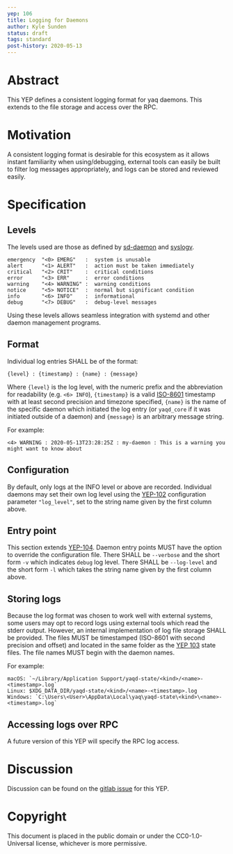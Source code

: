 ```yaml
---
yep: 106
title: Logging for Daemons
author: Kyle Sunden
status: draft
tags: standard
post-history: 2020-05-13
---
```


# Abstract

This YEP defines a consistent logging format for yaq daemons.
This extends to the file storage and access over the RPC.

# Motivation

A consistent logging format is desirable for this ecosystem as it allows instant familiarity when using/debugging, external tools can easily be built to filter log messages appropriately, and logs can be stored and reviewed easily.

# Specification

## Levels

The levels used are those as defined by [sd-daemon](https://www.freedesktop.org/software/systemd/man/sd-daemon.html) and [syslogv](http://man7.org/linux/man-pages/man3/syslog.3.html).

```
emergency  "<0> EMERG"   :  system is unusable
alert      "<1> ALERT"   :  action must be taken immediately
critical   "<2> CRIT"    :  critical conditions
error      "<3> ERR"     :  error conditions
warning    "<4> WARNING" :  warning conditions
notice     "<5> NOTICE"  :  normal but significant condition
info       "<6> INFO"    :  informational
debug      "<7> DEBUG"   :  debug-level messages
```

Using these levels allows seamless integration with systemd and other daemon management programs.


## Format

Individual log entries SHALL be of the format:

```
{level} : {timestamp} : {name} : {message}
```

Where `{level}` is the log level, with the numeric prefix and the abbreviation for readability (e.g. `<6> INFO`), `{timestamp}` is a valid [ISO-8601](https://en.wikipedia.org/wiki/ISO_8601) timestamp with at least second precision and timezone specified, `{name}` is the name of the specific daemon which initiated the log entry (or `yaqd_core` if it was initiated outside of a daemon) and `{message}` is an arbitrary message string.

For example:

```
<4> WARNING : 2020-05-13T23:28:25Z : my-daemon : This is a warning you might want to know about
```

## Configuration

By default, only logs at the INFO level or above are recorded.
Individual daemons may set their own log level using the [YEP-102](../102) configuration parameter `"log_level"`, set to the string name given by the first column above.

## Entry point

This section extends [YEP-104](../104).
Daemon entry points MUST have the option to override the configuration file.
There SHALL be `--verbose` and the short form `-v` which indicates `debug` log level.
There SHALL be `--log-level` and the short form `-l` which takes the string name given by the first column above.

## Storing logs

Because the log format was chosen to work well with external systems, some users may opt to record logs using external tools which read the stderr output.
However, an internal implementation of log file storage SHALL be provided.
The files MUST be timestamped (ISO-8601 with second precision and offset) and located in the same folder as the [YEP 103](../103) state files.
The file names MUST begin with the daemon names.

For example:

```
macOS: `~/Library/Application Support/yaqd-state/<kind>/<name>-<timestamp>.log`
Linux: $XDG_DATA_DIR/yaqd-state/<kind>/<name>-<timestamp>.log
Windows: `C:\Users\<User>\AppData\Local\yaq\yaqd-state\<kind>\<name>-<timestamp>.log`
```


## Accessing logs over RPC

A future version of this YEP will specify the RPC log access.

# Discussion

Discussion can be found on the [gitlab issue](https://gitlab.com/yaq/yeps/-/issues/10) for this YEP.

# Copyright

This document is placed in the public domain or under the CC0-1.0-Universal license, whichever is more permissive.

